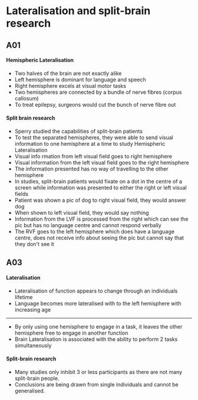 # Lateralisation and split-brain research

## A01

#### Hemispheric Lateralisation

- Two halves of the brain are not exactly alike
- Left hemisphere is dominant for language and speech
- Right hemisphere excels at visual motor tasks
- Two hemispheres are connected by a bundle of nerve fibres (corpus callosum)
- To treat epilepsy, surgeons would cut the bunch of nerve fibre out

#### Split brain research

- Sperry studied the capabilities of split-brain patients
- To test the separated hemispheres, they were able to send visual information to one hemisphere at a time to study Hemispheric Lateralisation
- Visual info  rmation from left visual field goes to right hemisphere
- Visual information from the left visual field goes to the right hemisphere
- The information presented has no way of travelling to the other hemisphere
- In studies, split-brain patients would fixate on a dot in the centre of a screen while information was presented to either the right or left visual fields
- Patient was shown a pic of dog to right visual field, they would answer dog
- When shown to left visual field, they would say nothing
- Information from the LVF is processed from the right which can see the pic but has no language centre and cannot respond verbally
- The RVF goes to the left hemisphere which does have a language centre, does not receive info about seeing the pic but cannot say that they don't see it

## A03

#### Lateralisation

- Lateralisation of function appears to change through an individuals lifetime
- Language becomes more lateralised with to the left hemisphere with increasing age

***

- By only using one hemisphere to engage in a task, it leaves the other hemisphere free to engage in another function
- Brain Lateralisation is associated with the ability to perform 2 tasks simultaneously


#### Split-brain research

- Many studies only inhibit 3 or less participants as there are not many split-brain people.
- Conclusions are being drawn from single individuals and cannot be generalised.
